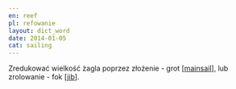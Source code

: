 ```yaml
---
en: reef
pl: refowanie
layout: dict_word
date: 2014-01-05
cat: sailing
---
```


Zredukować wielkość żagla poprzez złożenie - grot [[mainsail](/dict/mainsail.html)], lub zrolowanie - fok [[jib](/dict/jib.html)].